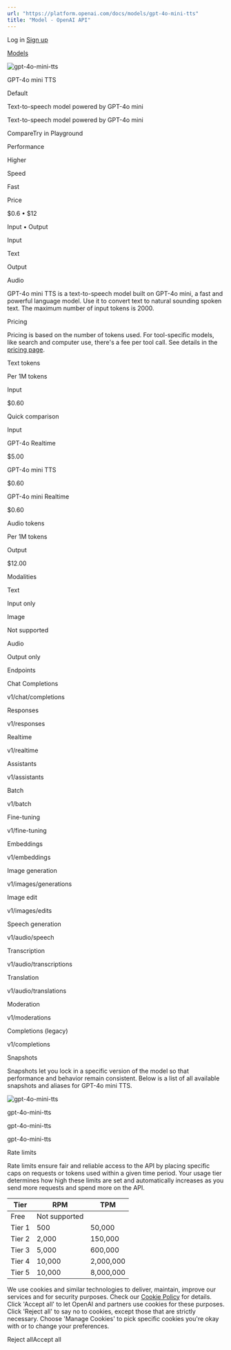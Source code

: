 ```yaml
---
url: "https://platform.openai.com/docs/models/gpt-4o-mini-tts"
title: "Model - OpenAI API"
---
```


Log in [Sign up](https://platform.openai.com/signup)

[Models](https://platform.openai.com/docs/models)

![gpt-4o-mini-tts](https://cdn.openai.com/API/docs/images/model-page/model-icons/gpt-4o-mini-tts.png)

GPT-4o mini TTS

Default

Text-to-speech model powered by GPT-4o mini

Text-to-speech model powered by GPT-4o mini

CompareTry in Playground

Performance

Higher

Speed

Fast

Price

$0.6 • $12

Input • Output

Input

Text

Output

Audio

GPT-4o mini TTS is a text-to-speech model built on GPT-4o mini, a fast and powerful language model. Use it to convert text to natural sounding spoken text. The maximum number of input tokens is 2000.

Pricing

Pricing is based on the number of tokens used. For tool-specific models, like search and computer use, there's a fee per tool call. See details in the [pricing page](https://platform.openai.com/docs/pricing).

Text tokens

Per 1M tokens

Input

$0.60

Quick comparison

Input

GPT-4o Realtime

$5.00

GPT-4o mini TTS

$0.60

GPT-4o mini Realtime

$0.60

Audio tokens

Per 1M tokens

Output

$12.00

Modalities

Text

Input only

Image

Not supported

Audio

Output only

Endpoints

Chat Completions

v1/chat/completions

Responses

v1/responses

Realtime

v1/realtime

Assistants

v1/assistants

Batch

v1/batch

Fine-tuning

v1/fine-tuning

Embeddings

v1/embeddings

Image generation

v1/images/generations

Image edit

v1/images/edits

Speech generation

v1/audio/speech

Transcription

v1/audio/transcriptions

Translation

v1/audio/translations

Moderation

v1/moderations

Completions (legacy)

v1/completions

Snapshots

Snapshots let you lock in a specific version of the model so that performance and behavior remain consistent. Below is a list of all available snapshots and aliases for GPT-4o mini TTS.

![gpt-4o-mini-tts](https://cdn.openai.com/API/docs/images/model-page/model-icons/gpt-4o-mini-tts.png)

gpt-4o-mini-tts

gpt-4o-mini-tts

gpt-4o-mini-tts

Rate limits

Rate limits ensure fair and reliable access to the API by placing specific caps on requests or tokens used within a given time period. Your usage tier determines how high these limits are set and automatically increases as you send more requests and spend more on the API.

| Tier | RPM | TPM |
| --- | --- | --- |
| Free | Not supported |
| Tier 1 | 500 | 50,000 |
| Tier 2 | 2,000 | 150,000 |
| Tier 3 | 5,000 | 600,000 |
| Tier 4 | 10,000 | 2,000,000 |
| Tier 5 | 10,000 | 8,000,000 |

We use cookies and similar technologies to deliver, maintain, improve our services and for security purposes. Check our [Cookie Policy](https://openai.com/policies/cookie-policy) for details. Click 'Accept all' to let OpenAI and partners use cookies for these purposes. Click 'Reject all' to say no to cookies, except those that are strictly necessary. Choose 'Manage Cookies' to pick specific cookies you're okay with or to change your preferences.

Reject allAccept all